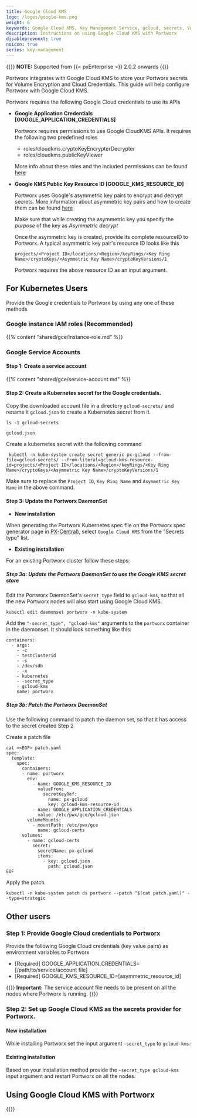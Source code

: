 ```yaml
---
title: Google Cloud KMS
logo: /logos/google-kms.png
weight: 6
keywords: Google Cloud KMS, Key Management Service, gcloud, secrets, Volume Encryption, Cloud Credentials
description: Instructions on using Google Cloud KMS with Portworx
disableprevnext: true
noicon: true
series: key-management
---
```



{{<info>}}
**NOTE:** Supported from {{< pxEnterprise >}} 2.0.2 onwards
{{</info>}}

Portworx integrates with Google Cloud KMS to store your Portworx secrets for Volume Encryption and Cloud Credentials. This guide will help configure Portworx with Google Cloud KMS.

Portworx requires the following Google Cloud credentials to use its APIs

- **Google Application Credentials [GOOGLE_APPLICATION_CREDENTIALS]**

    Portworx requires permissions to use Google CloudKMS APIs. It requires the following two predefined roles
    - roles/cloudkms.cryptoKeyEncrypterDecrypter
    - roles/cloudkms.publicKeyViewer

    More info about these roles and the included permissions can be found [here](https://cloud.google.com/kms/docs/reference/permissions-and-roles#predefined_roles)

- **Google KMS Public Key Resource ID [GOOGLE_KMS_RESOURCE_ID]**

    Portworx uses Google's asymmetric key pairs to encrypt and decrypt secrets. More information about asymmetric key pairs and how to create them can be found [here](https://cloud.google.com/kms/docs/creating-asymmetric-keys)

    Make sure that while creating the asymmetric key you specify the *purpose* of the key as *Asymmetric decrypt*

    Once the asymmetric key is created, provide its complete resourceID to Portworx. A typical asymmetric key pair's resource ID looks like this
    ```
    projects/<Project ID>/locations/<Region>/keyRings/<Key Ring Name>/cryptoKeys/<Asymmetric Key Name>/cryptoKeyVersions/1
    ```
    Portworx requires the above resource ID as an input argument.

## For Kubernetes Users

Provide the Google credentials to Portworx by using any one of these methods

### Google instance IAM roles (Recommended)

{{% content "shared/gce/instance-role.md" %}}

### Google Service Accounts

#### Step 1: Create a service account

{{% content "shared/gce/service-account.md" %}}

#### Step 2: Create a Kubernetes secret for the Google credentials.

Copy the downloaded account file in a directory `gcloud-secrets/` and rename it `gcloud.json` to create a Kubernetes secret from it.

```text
ls -1 gcloud-secrets
```

```output
gcloud.json
```

Create a kubernetes secret with the following command

```text
 kubectl -n kube-system create secret generic px-gcloud --from-file=gcloud-secrets/ --from-literal=gcloud-kms-resource-id=projects/<Project ID>/locations/<Region>/keyRings/<Key Ring Name>/cryptoKeys/<Asymmetric Key Name>/cryptoKeyVersions/1
```

Make sure to replace the `Project ID`, `Key Ring Name` and `Asymmetric Key Name` in the above command.

#### Step 3: Update the Portworx DaemonSet

- **New installation**

When generating the Portworx Kubernetes spec file on the Portworx spec generator page in [PX-Central](https://central.portworx.com)), select `Google Cloud KMS` from the "Secrets type" list.

- **Existing installation**

For an existing Portworx cluster follow these steps:

##### Step 3a: Update the Portworx DaemonSet to use the Google KMS secret store

Edit the Portworx DaemonSet's `secret_type` field to `gcloud-kms`, so that all the new Portworx nodes will also start using Google Cloud KMS.

```text
kubectl edit daemonset portworx -n kube-system
```

Add the `"-secret_type", "gcloud-kms"` arguments to the `portworx` container in the daemonset. It should look something like this:

```text
containers:
  - args:
    - -c
    - testclusterid
    - -s
    - /dev/sdb
    - -x
    - kubernetes
    - -secret_type
    - gcloud-kms
    name: portworx
```

##### Step 3b: Patch the Portworx DaemonSet

Use the following command to patch the daemon set, so that it has access to the secret created Step 2

Create a patch file

```text
cat <<EOF> patch.yaml
spec:
  template:
    spec:
      containers:
      - name: portworx
        env:
          - name: GOOGLE_KMS_RESOURCE_ID
            valueFrom:
              secretKeyRef:
                name: px-gcloud
                key: gcloud-kms-resource-id
          - name: GOOGLE_APPLICATION_CREDENTIALS
            value: /etc/pwx/gce/gcloud.json
        volumeMounts:
          - mountPath: /etc/pwx/gce
            name: gcloud-certs
      volumes:
        - name: gcloud-certs
          secret:
            secretName: px-gcloud
            items:
              - key: gcloud.json
                path: gcloud.json
EOF
```

Apply the patch

```text
kubectl -n kube-system patch ds portworx --patch "$(cat patch.yaml)" --type=strategic
```

## Other users

### Step 1: Provide Google Cloud credentials to Portworx

Provide the following Google Cloud credentials (key value pairs) as environment variables to Portworx

- [Required] GOOGLE_APPLICATION_CREDENTIALS=[/path/to/service/account file]
- [Required] GOOGLE_KMS_RESOURCE_ID=[asymmetric_resource_id]

{{<info>}}
**Important:**
The service account file needs to be present on all the nodes where Portworx is running.
{{</info>}}

### Step 2: Set up Google Cloud KMS as the secrets provider for Portworx.

#### New installation

While installing Portworx set the input argument `-secret_type` to `gcloud-kms`.

#### Existing installation

Based on your installation method provide the `-secret_type gcloud-kms` input argument and restart Portworx on all the nodes.

## Using Google Cloud KMS with Portworx

{{<homelist series="gcloud-secret-uses">}}
